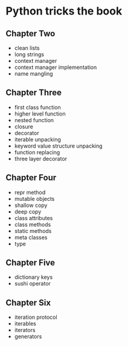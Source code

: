 # Python tricks the book

## Chapter Two

- clean lists
- long strings
- context manager
- context manager implementation
- name mangling

## Chapter Three

- first class function
- higher level function
- nested function
- closure
- decorator
- iterable unpacking
- keyword value structure unpacking
- function replacing
- three layer decorator

## Chapter Four

- repr method
- mutable objects
- shallow copy
- deep copy
- class attributes
- class methods
- static methods
- meta classes
- type

## Chapter Five

- dictionary keys
- sushi operator

## Chapter Six

- iteration protocol
- iterables
- iterators
- generators

